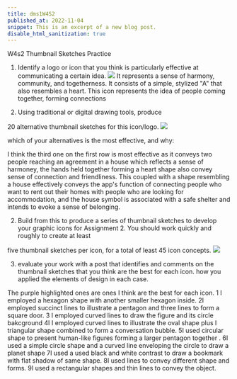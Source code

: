 ```yaml
---
title: dms1W4S2
published_at: 2022-11-04
snippet: This is an excerpt of a new blog post.
disable_html_sanitization: true
---
```


W4s2
Thumbnail Sketches Practice

1. Identify a logo or icon that you think is particularly effective at communicating a certain idea.
   ![ ](w4s2/airbnb.jpg)
   It represents a sense of harmony, community, and togetherness. It consists of a simple, stylized "A" that also resembles a heart. This icon represents the idea of people coming together, forming connections

2. Using traditional or digital drawing tools, produce

20 alternative thumbnail sketches for this icon/logo.
![ ](w4s2/20.png)

which of your alternatives is the most effective, and why:

I think the third one on the first row is most effective as it conveys two people reaching an agreement in a house which reflects a sense of harmoney, the hands held together forming a heart shape also convey sense of connection and friendliness. This coupled with a shape resembling a house effectively conveys the app's function of connecting people who want to rent out their homes with people who are looking for accommodation, and the house symbol is associated with a safe shelter and intends to evoke a sense of belonging.

2. Build from this to produce a series of thumbnail sketches to develop your graphic icons for Assignment 2. You should work quickly and roughly to create at least

five thumbnail sketches per icon, for a total of least 45 icon concepts.
![ ](w4s2/45.png)

3. evaluate your work with a post that identifies and comments on the thumbnail sketches that you think are the best for each icon.
   how you applied the elements of design in each case.

The purple highlighted ones are ones I think are the best for each icon.
1 I employed a hexagon shape with another smaller hexagon inside.
2I employed succinct lines to illustrate a pentagon and three lines to form a square door.
3 I employed curved lines to draw the figure and its circle bakcground
4I I employed curved lines to illustrate the oval shape plus I triangular shape combined to form a conversation bubble.
5I used circular shape to present human-like figures forming a larger pentagon together .
6I used a simple circle shape and a curved line enveloping the circle to draw a planet shape
7I used a used black and white contrast to draw a bookmark with flat shadow of same shape.
8I used lines to convey different shape and forms.
9I used a rectangular shapes and thin lines to convey the object.
